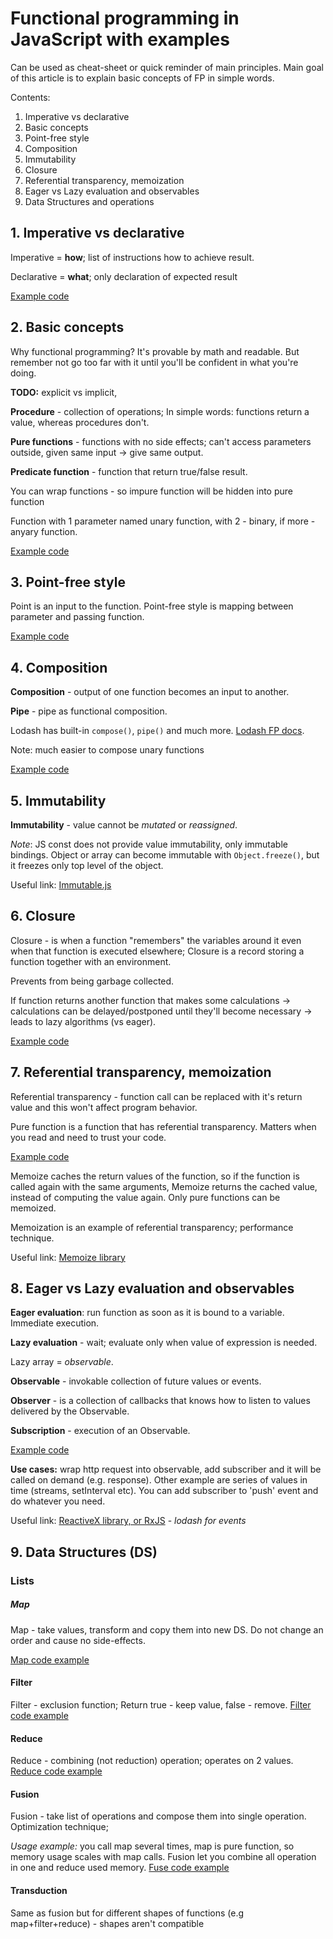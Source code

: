 
# Functional programming in JavaScript with examples

Can be used as cheat-sheet or quick reminder of main principles.
Main goal of this article is to explain basic concepts of FP in simple words.

Contents:
1. Imperative vs declarative
2. Basic concepts
3. Point-free style
4. Composition
5. Immutability
6. Closure
7. Referential transparency, memoization
8. Eager vs Lazy evaluation and observables
9. Data Structures and operations

## 1. Imperative vs declarative

Imperative = **how**; list of instructions how to achieve result.

Declarative = **what**; only declaration of expected result

[Example code](https://github.com/KievDevel/functional-javascript/tree/master/declarative-imperative/index.js)

## 2. Basic concepts

Why functional programming? It's provable by math and readable. 
But remember not go too far with it until you'll be confident in what you're doing.

**TODO:** explicit vs implicit, 

**Procedure** - collection of operations; 
In simple words: functions return a value, whereas procedures don't.

**Pure functions** - functions with no side effects;
can't access parameters outside, given same input -> give same output.

**Predicate function** - function that return true/false result.

You can wrap functions - so impure function will be hidden into pure function

Function with 1 parameter named unary function, with 2 - binary, if more - anyary function.

[Example code](https://github.com/KievDevel/functional-javascript/tree/master/basic-concepts/index.js)

## 3. Point-free style

Point is an input to the function. 
Point-free style is mapping between parameter and passing function.

[Example code](https://github.com/KievDevel/functional-javascript/tree/master/point-free-style/index.js)

## 4. Composition

**Composition** - output of one function becomes an input to another.

**Pipe** - pipe as functional composition.

Lodash has built-in `compose()`, `pipe()` and much more. [Lodash FP docs](https://github.com/lodash/lodash/wiki/FP-Guide).

Note: much easier to compose unary functions

[Example code](https://github.com/KievDevel/functional-javascript/tree/master/composition/index.js)

## 5. Immutability

**Immutability** - value cannot be *mutated* or *reassigned*.

*Note*: JS const does not provide value immutability, only immutable bindings. 
Object or array can become immutable with `Object.freeze()`, but it freezes only top level of the object.

Useful link: [Immutable.js](https://facebook.github.io/immutable-js/)

## 6. Closure

Closure - is when a function "remembers" the variables around it even when that function is executed elsewhere; 
Closure is a record storing a function together with an environment.

Prevents from being garbage collected.

If function returns another function that makes some calculations -> calculations can be delayed/postponed until they'll become necessary -> leads to lazy algorithms (vs eager).

[Example code](https://github.com/KievDevel/functional-javascript/tree/master/closure/index.js)

## 7. Referential transparency, memoization

Referential transparency - function call can be replaced with it's return value and this won't affect program behavior.

Pure function is a function that has referential transparency.
Matters when you read and need to trust your code.

[Example code](https://github.com/KievDevel/functional-javascript/tree/master/referential-transparency/index.js)

Memoize caches the return values of the function, so if the function is called again with the same arguments, 
Memoize returns the cached value, instead of computing the value again. Only pure functions can be memoized.

Memoization is an example of referential transparency; performance technique.

Useful link: [Memoize library](https://github.com/caiogondim/fast-memoize.js)

## 8. Eager vs Lazy evaluation and observables

**Eager evaluation**: run function as soon as it is bound to a variable. Immediate execution.

**Lazy evaluation** - wait; evaluate only when value of expression is needed.

Lazy array = *observable*.

**Observable** - invokable collection of future values or events.

**Observer** - is a collection of callbacks that knows how to listen to values delivered by the Observable.

**Subscription** - execution of an Observable.

[Example code](https://github.com/KievDevel/functional-javascript/tree/master/observable/index.js)

**Use cases:** wrap http request into observable, add subscriber and it will be called on demand (e.g. response).
Other example are series of values in time (streams, setInterval etc). You can add subscriber to 'push' event and do whatever you need.

Useful link: [ReactiveX library, or RxJS](https://rxjs-dev.firebaseapp.com/guide/overview) - *lodash for events*

## 9. Data Structures (DS)

### Lists

##### Map

Map - take values, transform and copy them into new DS. Do not change an order and cause no side-effects.

[Map code example](https://github.com/KievDevel/functional-javascript/tree/master/data-structures/map.js)

#### Filter

Filter - exclusion function; Return true - keep value, false - remove.
[Filter code example](https://github.com/KievDevel/functional-javascript/tree/master/data-structures/filter.js)

#### Reduce

Reduce - combining (not reduction) operation; operates on 2 values.
[Reduce code example](https://github.com/KievDevel/functional-javascript/tree/master/data-structures/reduce.js)

#### Fusion

Fusion - take list of operations and compose them into single operation. Optimization technique; 

*Usage example:* you call map several times, map is pure function, so memory usage scales with map calls. 
Fusion let you combine all operation in one and reduce used memory.
[Fuse code example](https://github.com/KievDevel/functional-javascript/tree/master/data-structures/fuse.js)


#### Transduction

Same as fusion but for different shapes of functions (e.g map+filter+reduce) - shapes aren't compatible

